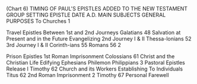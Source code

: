 <td>(Chart 6) TIMING OF PAUL'S EPISTLES ADDED TO THE NEW TESTAMENT</b></td></tr><tr>
<td>GROUP</td>
<td>SETTING</td>
<td>EPISTLE</td>
<td>DATE A.D.</td>
<td>MAIN SUBJECTS</td>
<td>GENERAL PURPOSES</td>
<td>To Churches</td></tr><tr>
<td>1</b></p> Travel Epistles</b></td>
<td>Between 1st and 2nd Journeys</td>
<td>Galatians</td>
<td>48</td>
<td>Salvation at Present and in the Future</td>
<td>Evangelizing</td></tr><tr>
<td>2nd Journey</td>
<td>I &amp; II Thessa-lonians</td>
<td>52</td></tr><tr>
<td>3rd Journey</td>
<td>I &amp; II Corinth-ians</td>
<td>55</td></tr><tr>
<td>Romans</td>
<td>56</td></tr><tr>
<td>2</b></p> Prison Epistles</b></td>
<td>1st Roman Imprisonment</td>
<td>Colossians</td>
<td>61</td>
<td>Christ and the Christian Life</td>
<td>Edifying</td></tr><tr>
<td>Ephesians</td></tr><tr>
<td>Philemon</td></tr><tr>
<td>Philippians</td></tr><tr>
<td>3 Pastoral Epistles</b></td>
<td>Release</td>
<td>I Timothy</td>
<td>62</td>
<td>Church and its Workers</td>
<td>Establishing</td>
<td>To Individuals</td></tr><tr>
<td>Titus</td>
<td>62</td></tr><tr>
<td>2nd Roman Imprisonment</td>
<td>2 Timothy</td>
<td>67</td>
<td>Personal Farewell</td></tr></table> <table><tr>